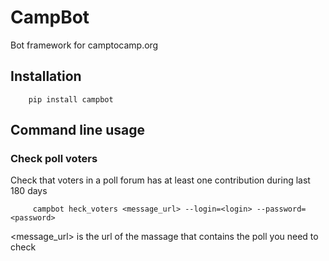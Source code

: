 # CampBot

Bot framework for camptocamp.org

## Installation

```batch
    pip install campbot
```

## Command line usage

### Check poll voters

Check that voters in a poll forum has at least one contribution during last 180 days

```batch
     campbot heck_voters <message_url> --login=<login> --password=<password>
```

<message_url> is the url of the massage that contains the poll you need to check




